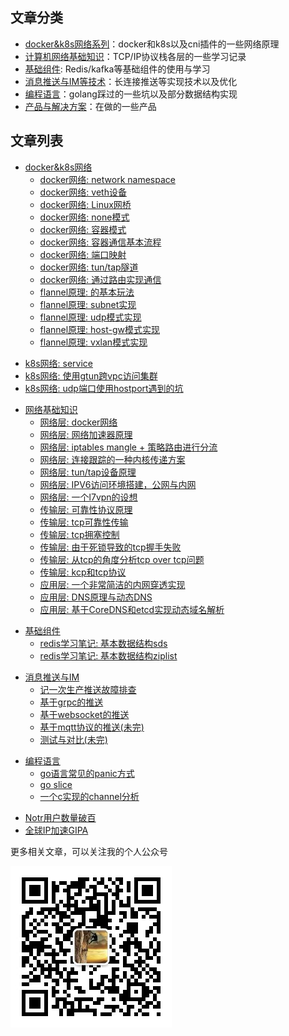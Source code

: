 ## 文章分类

- [docker&k8s网络系列](#docker&k8s网络)：docker和k8s以及cni插件的一些网络原理
- [计算机网络基础知识](#网络基础知识)：TCP/IP协议栈各层的一些学习记录
- [基础组件](#基础组件): Redis/kafka等基础组件的使用与学习
- [消息推送与IM等技术](#消息推送与IM)：长连接推送等实现技术以及优化
- [编程语言](#编程语言)：golang踩过的一些坑以及部分数据结构实现
- [产品与解决方案](#产品与解决方案)：在做的一些产品

## 文章列表
<div id="docker&k8s网络系列"></div>

- [docker&k8s网络](系列文章/docker/content.md)
   - [docker网络: network namespace](系列文章/docker/docker网络之namespace.md)      
   - [docker网络: veth设备](系列文章/docker/docker网络之veth设备.md)
   - [docker网络: Linux网桥](系列文章/docker/docker网络之网桥.md)
   - [docker网络: none模式](系列文章/docker/docker网络之none模式.md)
   - [docker网络: 容器模式](系列文章/docker/docker网络之容器模式.md)
   - [docker网络: 容器通信基本流程](系列文章/docker/docker网络之容器通信基本流程.md)
   - [docker网络: 端口映射](系列文章/docker/docker网络之端口映射.md)
   - [docker网络: tun/tap隧道](系列文章/docker/docker网络之tun-tap隧道.md)
   - [docker网络: 通过路由实现通信](系列文章/docker/docker网络之通过路由通信.md)
   - [flannel原理: 的基本玩法](系列文章/docker/flannel的基本思路.md)
   - [flannel原理: subnet实现](系列文章/docker/flannel原理之subnet.md)
   - [flannel原理: udp模式实现](系列文章/docker/flannel原理之udp模式.md)
   - [flannel原理: host-gw模式实现](系列文章/docker/flannel原理之host-gw模式.md)
   - [flannel原理: vxlan模式实现](系列文章/docker/flannel原理之vxlan模式.md)

[comment]: <> (   - [flannel原理: wireguard模式实现]&#40;系列文章/docker/flannel原理之wireguard模式.md&#41;&#40;TODO&#41;)
   - [k8s网络: service](系列文章/docker/k8s_service网络.md)
   - [k8s网络: 使用gtun跨vpc访问集群](系列文章/docker/k8s网络_使用gtun跨vpc访问k8s集群.md)
   - [k8s网络: udp端口使用hostport遇到的坑](系列文章/docker/k8s网络_udp端口使用hostport遇到的坑.md)


<div id="网络基础知识"></div>

- [网络基础知识](./books/network)
   - [网络层: docker网络](系列文章/network/网络层-docker网络.md)
   - [网络层: 网络加速器原理](https://github.com/ICKelin/article/issues/1)
   - [网络层: iptables mangle + 策略路由进行分流](https://github.com/ICKelin/article/issues/2)
   - [网络层: 连接跟踪的一种内核传递方案](https://github.com/ICKelin/article/issues/5)
   - [网络层: tun/tap设备原理](https://github.com/ICKelin/article/issues/9)
   - [网络层: IPV6访问环境搭建，公网与内网](https://github.com/ICKelin/article/issues/8)
   - [网络层: 一个l7vpn的设想](https://github.com/ICKelin/article/issues/18)
   - [传输层: 可靠性协议原理](系列文章/network/传输层-可靠性传输.md)
   - [传输层: tcp可靠性传输](系列文章/network/传输层-tcp可靠性实现.md)
   - [传输层: tcp拥塞控制](系列文章/network/传输层-tcp拥塞控制.md)
   - [传输层: 由于死锁导致的tcp握手失败](系列文章/network/传输层-tcp三次握手失败定位.md)
   - [传输层: 从tcp的角度分析tcp over tcp问题](系列文章/network/传输层-tcp_over_tcp.md)
   - [传输层: kcp和tcp协议](系列文章/network/传输层-kcp协议介绍.md)
   - [应用层: 一个非常简洁的内网穿透实现](https://github.com/ICKelin/article/issues/10)
   - [应用层: DNS原理与动态DNS](https://github.com/ICKelin/article/issues/11)
   - [应用层: 基于CoreDNS和etcd实现动态域名解析](https://github.com/ICKelin/article/issues/20)

[comment]: <> (   - [应用层: 从http1到http3&#40;一&#41;]&#40;系列文章/network/应用层-从http1到http3&#40;一&#41;.md&#41;&#40;TODO&#41;)

[comment]: <> (   - [应用层: 从http1到http3&#40;二&#41;]&#40;系列文章/network/应用层-从http1到http3&#40;二&#41;.md&#41;&#40;TODO&#41;)

[comment]: <> (   - [应用层: 从http1到http3&#40;三&#41;]&#40;系列文章/network/应用层-从http1到http3&#40;三&#41;.md&#41;&#40;TODO&#41;)

[comment]: <> (   - [应用层: DNS系统]&#40;系列文章/network/应用层-dns系统.md&#41;&#40;TODO&#41;)

[comment]: <> (   - [应用层: httpdns]&#40;系列文章/network/应用层-httpdns.md&#41;&#40;TODO&#41;)

[comment]: <> (   - [应用层: cdn与动态加速原理]&#40;系列文章/network/应用层-cdn与动态加速原理&#41;&#40;TODO&#41;)
   
<div id="基础组件"></div>

- [基础组件](系列文章/contents)
   - [redis学习笔记: 基本数据结构sds](系列文章/influstrature/redis学习笔记-基本数据结构sds.md)
   - [redis学习笔记: 基本数据结构ziplist](系列文章/influstrature/redis学习笔记-基本数据结构ziplist.md)

[comment]: <> (   - [redis学习笔记: 数据持久化]&#40;系列文章/influstrature/redis学习笔记-数据持久化.md&#41;&#40;TODO&#41;)

[comment]: <> (   - [redis学习笔记: 主从模式]&#40;系列文章/influstrature/redis学习笔记-主从模式.md&#41;&#40;TODO&#41;)

[comment]: <> (   - [redis学习笔记: 主从模式]&#40;系列文章/influstrature/redis学习笔记-哨兵模式.md&#41;&#40;TODO&#41;)

[comment]: <> (   - [redis学习笔记: 分片集群]&#40;系列文章/influstrature/redis学习笔记-分片集群.md&#41;&#40;TODO&#41;)

[comment]: <> (   - [redis学习笔记: 网络处理模型]&#40;系列文章/influstrature/redis学习笔记-网络处理模型.md&#41;&#40;TODO&#41;)

<div id="消息推送与IM"></div>

- [消息推送与IM](./books/push)
   - [记一次生产推送故障排查](系列文章/push/markdown/prdfatal.md)
   - [基于grpc的推送](系列文章/push/markdown/grpc.md)
   - [基于websocket的推送](系列文章/push/markdown/websocket.md)
   - [基于mqtt协议的推送(未完)](系列文章/push/markdown/mqtt.md)
   - [测试与对比(未完)](系列文章/push/markdown/bench.md)

<div id="编程语言"></div>

- [编程语言]()
   - [go语言常见的panic方式](系列文章/golang/panic.md)
   - [go slice](系列文章/golang/slice.md)
   - [一个c实现的channel分析](https://github.com/ICKelin/article/issues/17)

<div id="产品与解决方案"></div>

   - [Notr用户数量破百](https://github.com/ICKelin/article/issues/19)
   - [全球IP加速GIPA](系列文章/products/产品与解决方案-全球IP加速GIPA.md)

更多相关文章，可以关注我的个人公众号

![qrcode.jpg](qrcode.jpg)
